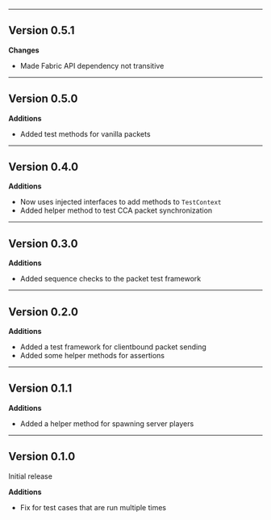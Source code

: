 ------------------------------------------------------
Version 0.5.1
------------------------------------------------------
**Changes**
- Made Fabric API dependency not transitive

------------------------------------------------------
Version 0.5.0
------------------------------------------------------
**Additions**
- Added test methods for vanilla packets

------------------------------------------------------
Version 0.4.0
------------------------------------------------------
**Additions**
- Now uses injected interfaces to add methods to `TestContext`
- Added helper method to test CCA packet synchronization

------------------------------------------------------
Version 0.3.0
------------------------------------------------------
**Additions**
- Added sequence checks to the packet test framework

------------------------------------------------------
Version 0.2.0
------------------------------------------------------
**Additions**
- Added a test framework for clientbound packet sending
- Added some helper methods for assertions

------------------------------------------------------
Version 0.1.1
------------------------------------------------------
**Additions**
- Added a helper method for spawning server players

------------------------------------------------------
Version 0.1.0
------------------------------------------------------
Initial release

**Additions**
- Fix for test cases that are run multiple times